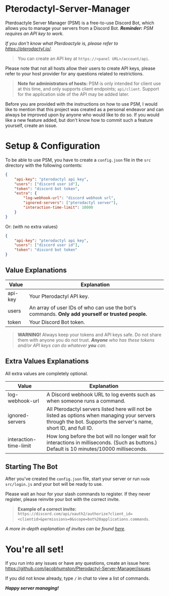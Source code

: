 # Pterodactyl-Server-Manager

Pterdoactyle Server Manager (PSM) is a free-to-use Discord Bot, which allows you to manage your servers from a Discord Bot. ***Reminder:** PSM requires an API key to work.*

*If you don't know what Pterdoactyle is, please refer to https://pterodactyl.io/.*

> You can create an API key at `https://<panel URL>/account/api`.

Please note that not all hosts allow their users to create API keys, please refer to your host provider for any questions related to restrictions.

> **Note for administrators of hosts:** PSM is only intended for client use at this time, and only supports client endpoints; `api/client`. Support for the application side of the API may be added later.

Before you are provided with the instructions on how to use PSM, I would like to mention that this project was created as a personal endeavor and can always be improved upon by anyone who would like to do so. If you would like a new feature added, but don't know how to commit such a feature yourself, create an issue.

# Setup & Configuration

To be able to use PSM, you have to create a `config.json` file in the `src` directory with the following contents:

```json
{
    "api-key": "pterodactyl api key",
    "users": ["discord user id"],
    "token": "discord bot token",
    "extra": {
        "log-webhook-url": "discord webhook url",
        "ignored-servers": ["pterodactyl server"],
        "interaction-time-limit": 10000
    }
}
```

Or: (with no extra values)

```json
{
    "api-key": "pterodactyl api key",
    "users": ["discord user id"],
    "token": "discord bot token"
}
```

## Value Explanations 

| Value | Explanation |
| ----- | ----------- |
| api-key | Your Pterodactyl API key. |
| users | An array of user IDs of who can use the bot's commands. **Only add yourself or trusted people.** |
| token | Your Discord Bot token. |

> **WARNING!** Always keep your tokens and API keys safe. Do not share them with anyone you do not trust. ***Anyone** who has these tokens and/or API keys can do whatever **you** can.*

## Extra Values Explanations 

All extra values are completely optional. 

| Value | Explanation |
| ----- | ----------- |
| log-webhook-url | A Discord webhook URL to log events such as when someone runs a command. |
| ignored-servers | All Pterodactyl servers listed here will not be listed as options when managing your servers through the bot. Supports the server's name, short ID, and full ID. |
| interaction-time-limit | How long before the bot will no longer wait for interactions in milliseconds. (Such as buttons.) Default is 10 minutes/10000 milliseconds. |

## Starting The Bot

After you've created the `config.json` file, start your server or run `node src/login.js` and your bot will be ready to use.

Please wait an hour for your slash commands to register. If they never register, please reinvite your bot with the correct invite.

> **Example of a correct invite:** `https://discord.com/api/oauth2/authorize?client_id=<clientid>&permissions=0&scope=bot%20applications.commands`.

*A more in-depth explanation of invites can be found [here](https://discordjs.guide/preparations/adding-your-bot-to-servers.html#bot-invite-links).*

# You're all set!

If you run into any issues or have any questions, create an issue here: https://github.com/jacobhumston/Pterodactyl-Server-Manager/issues

If you did not know already, type `/` in chat to view a list of commands.

***Happy server managing!***
